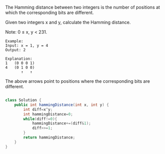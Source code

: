 The Hamming distance between two integers is the number of positions at which the corresponding bits are different.

Given two integers x and y, calculate the Hamming distance.

Note:
0 ≤ x, y < 231.
```
Example:
Input: x = 1, y = 4
Output: 2

Explanation:
1   (0 0 0 1)
4   (0 1 0 0)
       ↑   ↑
```
The above arrows point to positions where the corresponding bits are different.
```java

class Solution {
    public int hammingDistance(int x, int y) {
        int diff=x^y;
        int hammingDistance=0;
        while(diff!=0){
            hammingDistance+=(diff&1);
            diff>>=1;
        }
        return hammingDistance;
    }
}




```
